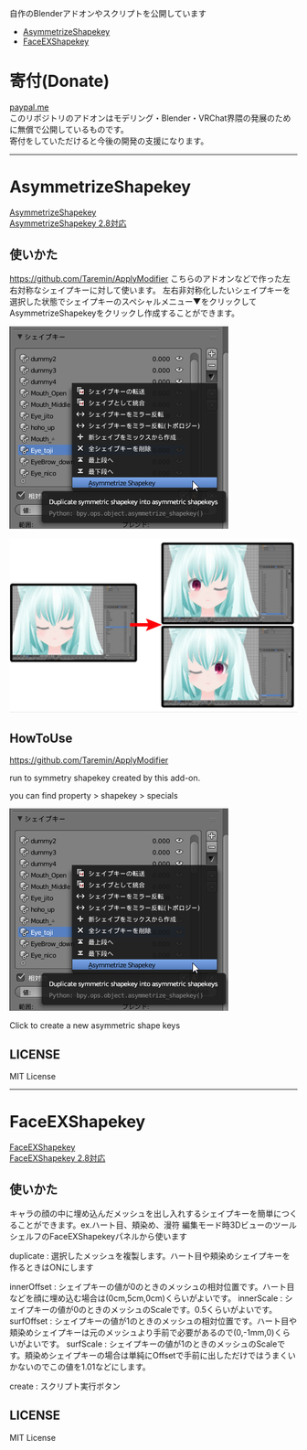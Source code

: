 自作のBlenderアドオンやスクリプトを公開しています
- [AsymmetrizeShapekey](https://github.com/lowteq/blenderScripts#asymmetrizeshapekey)
- [FaceEXShapekey](https://github.com/lowteq/blenderScripts#faceexshapekey)

# 寄付(Donate)
[paypal.me](https://paypal.me/qukumulowteq?locale.x=ja_JP)  
このリポジトリのアドオンはモデリング・Blender・VRChat界隈の発展のために無償で公開しているものです。  
寄付をしていただけると今後の開発の支援になります。

---

# AsymmetrizeShapekey
[AsymmetrizeShapekey](https://github.com/lowteq/blenderScripts/blob/master/scripts/AsymmetrizeShapekey.py)  
[AsymmetrizeShapekey 2.8対応](https://github.com/lowteq/blenderScripts/blob/master/scripts/AsymmetrizeShapekey28.py)

## 使いかた
https://github.com/Taremin/ApplyModifier
こちらのアドオンなどで作った左右対称なシェイプキーに対して使います。
左右非対称化したいシェイプキーを選択した状態でシェイプキーのスペシャルメニュー▼をクリックしてAsymmetrizeShapekeyをクリックし作成することができます。

![p](https://github.com/lowteq/blenderScripts/blob/master/readmeimages/20200211045408_383x354.png)

![s](https://github.com/lowteq/blenderScripts/blob/master/readmeimages/20200211113539_1468x888.png)
## HowToUse
https://github.com/Taremin/ApplyModifier

run to symmetry shapekey created by this add-on.

you can find property > shapekey > specials

![p](https://github.com/lowteq/blenderScripts/blob/master/readmeimages/20200211045408_383x354.png)

Click to create a new asymmetric shape keys
## LICENSE
MIT License

---

# FaceEXShapekey 
[FaceEXShapekey](https://github.com/lowteq/blenderScripts/blob/master/scripts/faceexshapekey.py)  
[FaceEXShapekey 2.8対応](https://github.com/lowteq/blenderScripts/blob/master/scripts/faceexshapekey28.py)

## 使いかた
キャラの顔の中に埋め込んだメッシュを出し入れするシェイプキーを簡単につくることができます。ex.ハート目、頬染め、漫符
編集モード時3DビューのツールシェルフのFaceEXShapekeyパネルから使います

duplicate : 選択したメッシュを複製します。ハート目や頬染めシェイプキーを作るときはONにします

innerOffset : シェイプキーの値が0のときのメッシュの相対位置です。ハート目などを顔に埋め込む場合は(0cm,5cm,0cm)くらいがよいです。
innerScale : シェイプキーの値が0のときのメッシュのScaleです。0.5くらいがよいです。
surfOffset : シェイプキーの値が1のときのメッシュの相対位置です。ハート目や頬染めシェイプキーは元のメッシュより手前で必要があるので(0,-1mm,0)くらいがよいです。
surfScale : シェイプキーの値が1のときのメッシュのScaleです。頬染めシェイプキーの場合は単純にOffsetで手前に出しただけではうまくいかないのでこの値を1.01などにします。

create : スクリプト実行ボタン
## LICENSE
MIT License

